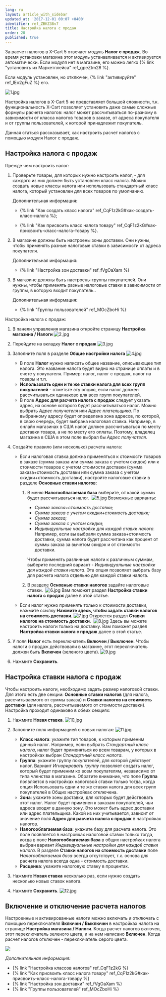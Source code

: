 ```yaml
---
lang: ru
layout: article_with_sidebar
updated_at: '2017-12-01 00:07 +0400'
identifier: ref_ZBKZ38v7
title: Настройка налога с продаж
order: 20
published: true
---
```

За расчет налогов в X-Cart 5 отвечает модуль **Налог с продаж**. Во время установки магазина этот модуль устанавливается и активируется автоматически. Если модуля нет в магазине, его можно легко {% link "установить из  Маркетплейса" ref_gpeZtm28 %}. 

Если модуль установлен, но отключен, {% link "активируйте" ref_IEo2gFuZ %} его.

![1.jpg]({{site.baseurl}}/attachments/ref_ZBKZ38v7/1.jpg)

Настройка налогов в X-Cart 5 не представляет большой сложности, т.к. функциональность X-Cart позволяет установить даже самые сложные формулы расчета налогов: налог может рассчитываться по-разному в зависимости от класса налогов товаров в заказе, от адреса покупателя и от группы пользователей, к которой принадлежит покупатель. 

Данная статься рассказывает, как настроить расчет налогов с помощью модуля Налог с продаж. 

## Настройка налога с продаж

Прежде чем настроить налог:

1.  Проверьте товары, для которых нужно настроить налог, - для каждого из них должен быть установлен класс налога. Можно создать новые классы налога или использовать стандартный класс налога, который установлен для всех товаров по умолчанию.  

    Дополнительная информация:
    
    *   {% link "Как создать класс налога" ref_CqF1z2kG#как-создать-класс-налога %};
    
    *   {% link "Как присвоить класс налога товару" ref_CqF1z2kG#как-присвоить-класс-налога-товару %}.

2.  В магазине должны быть настроены зоны доставки. Они нужны, чтобы применять разные налоговые ставки в зависимости от адреса покупателя.

    Дополнительная информация:

    *   {% link "Настройка зон доставки" ref_fVgOaXam %}
    
3.  В магазине должны быть настроены группы покупателей. Они нужны, чтобы применять разные налоговые ставки в зависимости от группы, в которую входит покупатель..

    Дополнительная информация:

    *   {% link "Группы пользователей" ref_MOcZboHi %}
    
Настройка налога с продаж:

1.  В панели управления магазина откройте страницу **Настройка магазина / Налоги**
    ![2.jpg]({{site.baseurl}}/attachments/ref_ZBKZ38v7/2.jpg)
    
2.  Перейдите на вкладку **Налог с продаж**
    ![3.jpg]({{site.baseurl}}/attachments/ref_ZBKZ38v7/3.jpg)
    
3.  Заполните поля в разделе **Общие настройки налога**
    ![4.jpg]({{site.baseurl}}/attachments/ref_ZBKZ38v7/4.jpg)
    
    *   В поле **Налог** нужно написать общее название, описывающее тип  налога. Это название налога будет видно на странице оплаты и в счете у покупателя. Пример: налог, налог с продаж, налог на товары и т.п.
    *   **Использовать одни и те же ставки налога для всех групп покупателей** - отметьте эту опцию, если налог должен рассчитываться одинаково для всех групп покупателей. 
    *   В поле **Адрес для расчета налога с продаж** следует указать адрес, на основе которого будет рассчитываться налог.  Можно выбрать _Адрес получателя_ или _Адрес плательщика_. По выбранному адресу будет определена зона адресов, по которой, в свою очередь, будет выбрана налоговая ставка. Например, в онлайн магазинах в США налог должен рассчитываться по месту доставки товара, а не по месту его оплаты. Поэтому, владелец магазина в США в этом поле выбрал бы _Адрес получателя_. 
    
4.  Создайте правило (или несколько) расчета налога:

    *   Если налоговая ставка должна применяться к стоимости товаров в заказе (сумма заказа или сумма заказа с учетом скидок) или к стоимости товаров с учетом стоимости доставки (сумма заказа+стоимость доставки или сумма заказа с учетом скидки+стоимость доставки), настройте налоговые ставки в разделе **Основные ставки налогов**:

        1.  В меню **Налогооблагаемая база** выберите, от какой суммы будет рассчитываться налог. 
            ![5.jpg]({{site.baseurl}}/attachments/ref_ZBKZ38v7/5.jpg)
            Возможные варианты:
            *   _Сумма заказа+стоимость доставки;_
            *   _Сумма заказа с учетом скидки+стоимость доставки;_
            *   _Сумма заказа;_
            *   _Сумма заказа с учетом скидки;_
            *   _Индивидуальные настройки для каждой ставки налога._ Например, если вы выбрали сумма заказа+стоимость доставки, сумма налога будет рассчитана как процент от суммы заказа за вычетом скидок и от стоимости доставки. 

            Чтобы применять различные налоги к различным суммам, выберите последний вариант - _Индивидуальные настройки для каждой ставки налога_. Эта опция позволяет выбрать базу для расчета налога отдельно для каждой ставки налога. 

        2.  В разделе **Основные ставки налогов** задайте налоговые ставки. 
            ![6.jpg]({{site.baseurl}}/attachments/ref_ZBKZ38v7/6.jpg)
            Вам поможет раздел **Настройка ставки налога с продаж** далее в этой статье.

    *   Если налог нужно применять только к стоимости доставки, нажмите ссылку **Нажмите здесь, чтобы задать ставки налогов на стоимость доставки**.
        ![7.jpg]({{site.baseurl}}/attachments/ref_ZBKZ38v7/7.jpg)
        Откроется раздел **Ставки налогов на стоимость доставки**. 
        ![8.jpg]({{site.baseurl}}/attachments/ref_ZBKZ38v7/8.jpg)
        Здесь вы можете настроить налоги только на доставку. Вам поможет раздел  **Настройка ставки налога с продаж** далее в этой статье.

5.  У поля **Налог** есть переключатель **Включен / Выключен**. Чтобы налоги с продаж действовали в магазине, этот переключатель должен быть **Включен** (зеленого цвета).
    ![9.jpg]({{site.baseurl}}/attachments/ref_ZBKZ38v7/9.jpg)
    
6.  Нажмите **Сохранить**.

## Настройка ставки налога с продаж

Чтобы настроить налоги, необходимо задать размер налоговой ставки. Для этого есть две секции: **Основные ставки налогов** (для налога, рассчитываемого от суммы заказа) и **Ставки налогов на стоимость доставки** (для налога, рассчитываемого от стоимости доставки). Настройка проходит одинаково в обеих секциях:

1.  Нажмите **Новая ставка**.
    ![10.jpg]({{site.baseurl}}/attachments/ref_ZBKZ38v7/10.jpg)
2.  Заполните поля информацией о новых налогах:
    ![11.jpg]({{site.baseurl}}/attachments/ref_ZBKZ38v7/11.jpg)

    *   **Класс налога**: укажите тип товаров, к которым применим данный налог. Например, если выбрать _Стандартный класс налога_, налог будет применяться ко всем товарам, у которых в настройках выбран _Стандартный класс налога_. 
    *   **Группа**: укажите группу покупателей, для которой действует налог.  Вариант _Игнорировать группу_ позволяет создать налог, который будет применим ко всем покупателям, независимо от типа членства в магазине. Обратите внимание, что поле **Группа** появляется в настройках налоговой ставки только тогда, когда опция Использовать одни и те же ставки налога для всех групп покупателей в Общих настройках отключена. 
    *   **Зона**: укажите зоны доставки, для которых будет действовать этот налог.  Налог будет применен к заказам покупателей, чьи адреса входят в данную зону. Это может быть адрес доставки или адрес плательщика. Какой из них учитывается, зависит от значение поля  **Адрес для расчета налога с продаж** в настройках налогов.
    *   **Налогооблагаемая база**: укажите базу для расчета налога. Это поле появляется в настройках налоговой ставки только тогда, когда  в поле **Налогооблагаемая база** в общих настройках налога выбран вариант _Индивидуальные настройки для каждой ставки налога_. В разделе **Ставки налогов на стоимость доставки** поле _Налогооблагаемая база_ всегда отсутствует, т.к. основа для расчета налога всегда одна - стоимость доставки.   
    *   **Расценка**: укажите налоговую ставку в процентах.
3.  Нажмите **Новая ставка** несколько раз, если нужно создать несколько новых ставок налога.
4.  Нажмите **Сохранить**.
    ![12.jpg]({{site.baseurl}}/attachments/ref_ZBKZ38v7/12.jpg)

## Включение и отключение расчета налогов

Настроенные и активированные налоги можно включать и отключать с помощью  переключателя **Включен / Выключен** в настройках налога на странице **Настройка магазина / Налоги**. Когда расчет налогов включен, этот переключатель зеленого цвета, и на нем написано **Включен**. Когда расчет налогов отключен - переключатель серого цвета. 

![]({{site.baseurl}}/attachments/8225533/8716428.png)

_Дополнительная информация:_

*   {% link "Настройка классов налогов" ref_CqF1z2kG %}
*   {% link "Как присвоить класс налога товару" ref_CqF1z2kG#как-присвоить-класс-налога-товару %}
*   {% link "Настройка зон доставки" ref_fVgOaXam %}
*   {% link "Группы пользователей" ref_MOcZboHi %}
